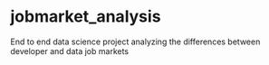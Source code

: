 # jobmarket_analysis

End to end data science project analyzing the differences between developer and data job markets
